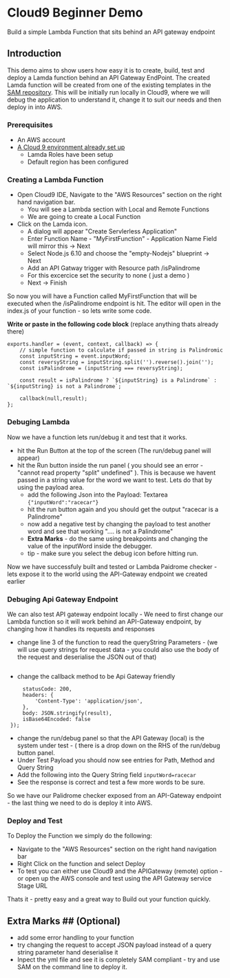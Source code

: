# Cloud9 Beginner Demo

   Build a simple Lambda Function that sits behind an API gateway endpoint 

## Introduction
This demo aims to show users how easy it is to create, build, test and deploy a Lamda function behind an API Gateway EndPoint.  The created Lamda function will be created from one of the existing templates in the [SAM repository]( https://github.com/awslabs/serverless-application-model/tree/master/examples/).  This will be initially run locally in Cloud9, where we will debug the application to understand it, change it to suit our needs and then deploy in into AWS.

### Prerequisites
- An AWS account
- [A Cloud 9 environment already set up](https://docs.aws.amazon.com/cloud9/latest/user-guide/setup-express.html)
  - Lamda Roles have been setup
  - Default region has been configured

### Creating a Lambda Function

- Open Cloud9 IDE, Navigate to the "AWS Resources" section on the right hand navigation bar.
  - You will see a Lambda section with Local and Remote Functions
  - We are going to create a Local Function
- Click on the Lamda icon.
  - A dialog will appear "Create Servlerless Application"
  - Enter Function Name - "MyFirstFunction" - Application Name Field will mirror this -> Next
  - Select Node.js 6.10 and choose the "empty-Nodejs" blueprint -> Next
  - Add an API Gatway trigger with Resource path /isPalindrome
  - For this excercice set the security to none ( just a demo )
  - Next -> Finish

So now you will have a Function called MyFirstFunction that will be executed when the /isPalindrome endpoint is hit.
The editor will open in the index.js of your function - so lets write some code.

**Write or paste in the following code block**
(replace anything thats already there)

```
exports.handler = (event, context, callback) => {
    // simple function to calculate if passed in string is Palindromic
    const inputString = event.inputWord;
    const reversyString = inputString.split('').reverse().join('');
    const isPalindrome = (inputString === reversyString);
    
    const result = isPalindrome ? `${inputString} is a Palindrome` : `${inputString} is not a Palindrome`;
    
    callback(null,result);
};
```
### Debuging Lambda

Now we have a function lets run/debug it and test that it works.
- hit the Run Button at the top of the screen (The run/debug panel will appear)
- hit the Run button inside the run panel ( you should see an error - "cannot read property "split" undefined" ).  This is because we havent passed in a string value for the word we want to test.  Lets do that by using the payload area.
  - add the following Json into the Payload: Textarea  ```{"inputWord":"racecar"}```
  - hit the run button again and you should get the output "racecar is a Palindrome"
  - now add a negative test by changing the payload to test another word and see that working ".... is not a Palindrome"
  - **Extra Marks** - do the same using breakpoints and changing the value of the inputWord inside the debugger.
   - tip - make sure you select the debug icon before hitting run.

Now we have successfuly built and tested or Lambda Paidrome checker - lets expose it to the world using the API-Gateway endpoint we created earlier

### Debuging Api Gateway Endpoint   

We can also test API gateway endpoint locally - We need to first change our Lambda function so it will work behind an API-Gateway endpoint, by changing how it handles its requests and responses
   - change line 3 of the function to read the queryString Parameters - (we will use query strings for request data - you could also use the body of the request and deserialise the JSON out of that)
   ```const inputString = event.queryStringParameters.string;
   ```
   - change the callback method to be Api Gateway friendly
   ```callback(null, {
        statusCode: 200,
        headers: {
            'Content-Type': 'application/json',
        },
        body: JSON.stringify(result),
        isBase64Encoded: false
    });
   ```
   - change the run/debug panel so that the API Gateway (local) is the system under test - ( there is a drop down on the RHS of the run/debug button panel.
   - Under Test Payload you should now see entries for Path, Method and Query String
   - Add the following into the Query String field ```inputWord=racecar```
   - See the response is correct and test a few more words to be sure.
   
So we have our Palidrome checker exposed from an API-Gateway endpoint - the last thing we need to do is deploy it into AWS.
  
### Deploy and Test

To Deploy the Function we simply do the following:
- Navigate to the "AWS Resources" section on the right hand navigation bar 
- Right Click on the function and select Deploy
- To test you can either use Cloud9 and the APIGateway (remote) option - or open up the AWS console and test using the API Gateway service Stage URL

Thats it - pretty easy and a great way to Build out your function quickly.

## Extra Marks ## (Optional)

- add some error handling to your function 
- try changing the request to accept JSON payload instead of a query string parameter hand deserialise it
- Inpect the yml file and see it is completely SAM compliant - try and use SAM on the command line to deploy it.







